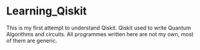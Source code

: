 # Learning_Qiskit
This is my first attempt to understand Qiskit.
Qiskit used to write Quantum Algorithms and circuits.
All programmes written here are not my own, most of them are generic.
